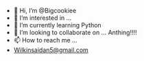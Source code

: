 - 👋 Hi, I’m @Bigcookiee
- 👀 I’m interested in ...
- 🌱 I’m currently learning  Python
- 💞️ I’m looking to collaborate on ... Anthing!!!!
- 📫 How to reach me ...
- Wilkinsaidan5@gmail.com
